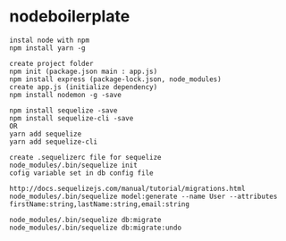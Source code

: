 # nodeboilerplate

	instal node with npm
	npm install yarn -g

	create project folder
	npm init (package.json main : app.js)
	npm install express (package-lock.json, node_modules)
	create app.js (initialize dependency)
	npm install nodemon -g -save

	npm install sequelize -save
	npm install sequelize-cli -save
	OR
	yarn add sequelize
	yarn add sequelize-cli

	create .sequelizerc file for sequelize
	node_modules/.bin/sequelize init
	cofig variable set in db config file

	http://docs.sequelizejs.com/manual/tutorial/migrations.html
	node_modules/.bin/sequelize model:generate --name User --attributes firstName:string,lastName:string,email:string

	node_modules/.bin/sequelize db:migrate
	node_modules/.bin/sequelize db:migrate:undo







